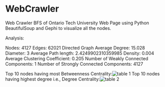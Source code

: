 # WebCrawler
Web Crawler BFS of Ontario Tech University Web Page using Python BeautifulSoup and Gephi to visualize all the nodes.

Analysis:

Nodes: 4127
Edges: 62021
Directed Graph
Average Degree: 15.028
Diameter: 3
Average Path length: 2.4249902310359985
Density: 0.004
Average Clustering Coefficient: 0.205
Number of Weakly Connected Components: 1
Number of Strongly Connected Components: 4127


Top 10 nodes having most Betweenness Centrality:![table 1](https://user-images.githubusercontent.com/40570777/181395109-07c5f0b7-7f54-405f-b1df-163ddfe75408.png)
Top 10 nodes having highest degree i.e., Degree Centrality:![table 2](https://user-images.githubusercontent.com/40570777/181395146-9333430d-68bc-4749-b9c8-6d987040dae3.png)
